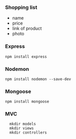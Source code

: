 ### Shopping list
- name 
- price
- link of product
- photo

### Express

`npm install express`

### Nodemon
`npm install nodemon --save-dev`

### Mongoose 

`npm install mongoose`


### MVC

```
  mkdir models
  mkdir views
  mkdir controllers
```

